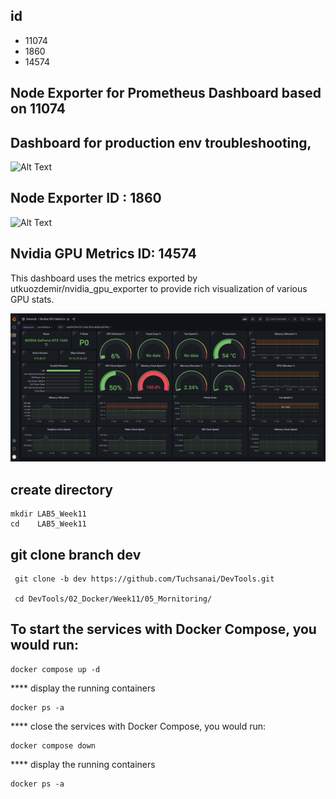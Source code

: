 
## id 
- 11074
- 1860
- 14574



## Node Exporter for Prometheus Dashboard based on 11074
## Dashboard for production env troubleshooting, 

![Alt Text](https://grafana.com/api/dashboards/15172/images/11186/image)


## Node Exporter  ID : 1860
 
![Alt Text](https://grafana.com/api/dashboards/1860/images/7994/image)


## Nvidia GPU Metrics ID: 14574

This dashboard uses the metrics exported by utkuozdemir/nvidia_gpu_exporter to provide rich visualization of various GPU stats.

![Alt Text](https://raw.githubusercontent.com/utkuozdemir/nvidia_gpu_exporter/master/grafana/dashboard.png)




## create directory

   
    mkdir LAB5_Week11
    cd    LAB5_Week11
    

## git clone branch dev
    
    
   ```
    git clone -b dev https://github.com/Tuchsanai/DevTools.git
     
    cd DevTools/02_Docker/Week11/05_Mornitoring/
   ```



## To start the services with Docker Compose, you would run:

```
docker compose up -d
```
**** display the running containers

```
docker ps -a
```

**** close the services with Docker Compose, you would run:

```
docker compose down
```

**** display the running containers

```
docker ps -a
```

